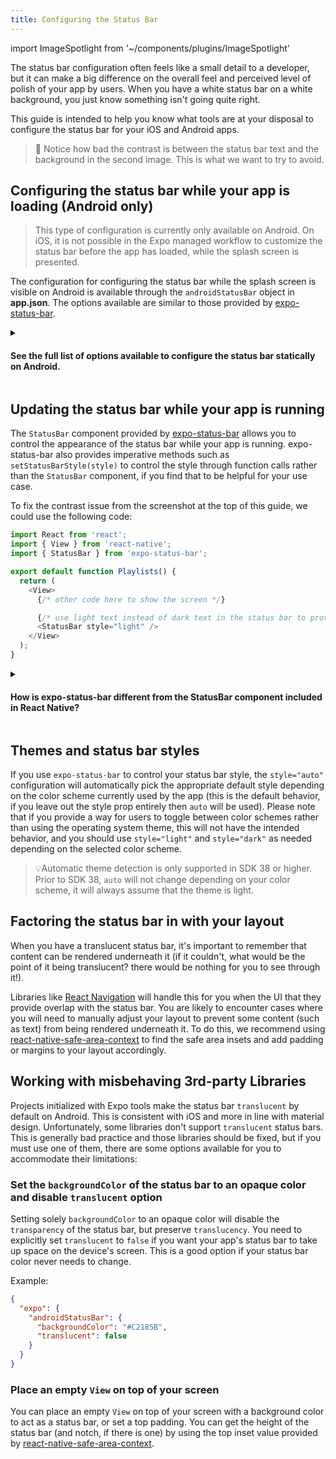 ```yaml
---
title: Configuring the Status Bar
---
```


import ImageSpotlight from '~/components/plugins/ImageSpotlight'

The status bar configuration often feels like a small detail to a developer, but it can make a big difference on the overall feel and perceived level of polish of your app by users. When you have a white status bar on a white background, you just know something isn't going quite right.

This guide is intended to help you know what tools are at your disposal to configure the status bar for your iOS and Android apps.

<ImageSpotlight src="/static/images/status-bar-style-comparison.png" alt="A comparison of good and bad status bar styling" />

> 👀 Notice how bad the contrast is between the status bar text and the background in the second image. This is what we want to try to avoid.

## Configuring the status bar while your app is loading (Android only)

> This type of configuration is currently only available on Android. On iOS, it is not possible in the Expo managed workflow to customize the status bar before the app has loaded, while the splash screen is presented.

The configuration for configuring the status bar while the splash screen is visible on Android is available through the `androidStatusBar` object in **app.json**. The options available are similar to those provided by [expo-status-bar](../versions/latest/sdk/status-bar.md).

<div style={{marginTop: -10}} />

<details><summary><h4>See the full list of options available to configure the status bar statically on Android.</h4></summary>
<p>

### `androidStatusBar.barStyle`

This option can be used to specify whether the status bar content (icons and text in the status bar) is light, or dark. Usually a status bar with a light background has dark content, and a status bar with a dark background has light content.

The valid values are:

- `light-content` - The status bar content is light colored (usually white). This is equivalent to `expo-status-bar` `style="light"`.
- `dark-content` - The status bar content is dark colored (usually dark grey). This is equivalent to `expo-status-bar` `style="dark"`. This is only available on Android 6.0 onwards. It will fallback to `light-content` in older versions. This is the default value.

> Note: If you choose `light-content` and have either a very light image set as the `SplashScreen` or `backgroundColor` set to a light color, the status bar icons may blend in and not be visible.
> Same goes for `dark-content` when you have a very dark image set as the `SplashScreen` or `backgroundColor` set to a dark color.

### `androidStatusBar.backgroundColor`

This option can be used to set a background color for the status bar.
The valid value is a 6-character long hexadecimal solid color string with the format `#RRGGBB` (e.g. `#C2185B`) or 8-character long hexadecimal color string with transparency with the format `#RRGGBBAA` (e.g. `#23C1B255`).
Defaults to `#00000000` (fully transparent color) for `dark-content` bar style and `#00000088` (semi-transparent black) for `light-content` bar style.

### `androidStatusBar.translucent`

Value type - `boolean`.
Specifies whether the status bar should be translucent.
When this is set to `true`, the status bar is visible on the screen, but it takes no space and your application can draw beneath it (similar to a `View` element with styles `{ position: "absolute", top: 0 }` that is rendered above the app content at the top of the screen).
When this is set to `false`, the status bar behaves as a block element and limits space available on your device's screen.
Defaults to `true`.

> Note: A translucent status bar makes sense when the `backgroundColor` is using a transparent color (`#RRGGBBAA`).
> When you use a translucent status bar and a solid `backgroundColor` (`#RRGGBB`) then the upper part of your app will be partially covered by the non-transparent status bar and thus some of your app's content might not be visible to the user.

### `androidStatusBar.hidden`

Value type - `boolean`.
Tells the system whether the status bar should be visible or not.
When the status bar is not visible it can be presented via the `swipe down` gesture.
When set to `true`, the status bar will not respect `backgroundColor` or `barStyle` settings.
Defaults to `false`.

</p>
</details>

## Updating the status bar while your app is running

The `StatusBar` component provided by [expo-status-bar](../versions/latest/sdk/status-bar.md) allows you to control the appearance of the status bar while your app is running. expo-status-bar also provides imperative methods such as `setStatusBarStyle(style)` to control the style through function calls rather than the `StatusBar` component, if you find that to be helpful for your use case.

To fix the contrast issue from the screenshot at the top of this guide, we could use the following code:

```js
import React from 'react';
import { View } from 'react-native';
import { StatusBar } from 'expo-status-bar';

export default function Playlists() {
  return (
    <View>
      {/* other code here to show the screen */}

      {/* use light text instead of dark text in the status bar to provide more contrast with a dark background */}
      <StatusBar style="light" />
    </View>
  );
}
```

<details><summary><h4>How is expo-status-bar different from the StatusBar component included in React Native?</h4></summary>
<p>

`expo-status-bar` builds on top of the `StatusBar` component that React Native provides in order to give you better defaults when you're building an app with Expo tools. For example, the `translucent` property of `expo-status-bar` defaults to `true` or, if you have changed that property in `androidStatusBar`, it will use that value instead. The default in React Native for `translucent` is always `false`, which can be confusing when in projects created using Expo tools, because the default is `true` for consistency with iOS.

</p>
</details>

## Themes and status bar styles

If you use `expo-status-bar` to control your status bar style, the `style="auto"` configuration will automatically pick the appropriate default style depending on the color scheme currently used by the app (this is the default behavior, if you leave out the style prop entirely then `auto` will be used). Please note that if you provide a way for users to toggle between color schemes rather than using the operating system theme, this will not have the intended behavior, and you should use `style="light"` and `style="dark"` as needed depending on the selected color scheme.

> 💡Automatic theme detection is only supported in SDK 38 or higher. Prior to SDK 38, `auto` will not change depending on your color scheme, it will always assume that the theme is light.

## Factoring the status bar in with your layout

When you have a translucent status bar, it's important to remember that content can be rendered underneath it (if it couldn't, what would be the point of it being translucent? there would be nothing for you to see through it!).

Libraries like [React Navigation](../guides/routing-and-navigation.md) will handle this for you when the UI that they provide overlap with the status bar. You are likely to encounter cases where you will need to manually adjust your layout to prevent some content (such as text) from being rendered underneath it. To do this, we recommend using [react-native-safe-area-context](../versions/latest/sdk/safe-area-context.md) to find the safe area insets and add padding or margins to your layout accordingly.

## Working with misbehaving 3rd-party Libraries

Projects initialized with Expo tools make the status bar `translucent` by default on Android. This is consistent with iOS and more in line with material design. Unfortunately, some libraries don't support `translucent` status bars. This is generally bad practice and those libraries should be fixed, but if you must use one of them, there are some options available for you to accommodate their limitations:

### Set the `backgroundColor` of the status bar to an opaque color and disable `translucent` option

Setting solely `backgroundColor` to an opaque color will disable the `transparency` of the status bar, but preserve `translucency`.
You need to explicitly set `translucent` to `false` if you want your app's status bar to take up space on the device's screen.
This is a good option if your status bar color never needs to change.

Example:

```json
{
  "expo": {
    "androidStatusBar": {
      "backgroundColor": "#C2185B",
      "translucent": false
    }
  }
}
```

### Place an empty `View` on top of your screen

You can place an empty `View` on top of your screen with a background color to act as a status bar, or set a top padding. You can get the height of the status bar (and notch, if there is one) by using the top inset value provided by [react-native-safe-area-context](../versions/latest/sdk/safe-area-context.md).
